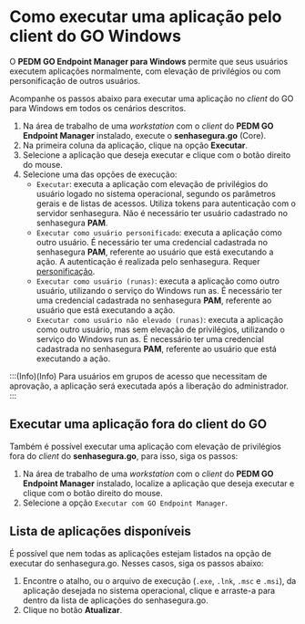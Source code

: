 # Como executar uma aplicação pelo client do GO Windows

O **PEDM GO Endpoint Manager para Windows** permite que seus usuários executem aplicações normalmente, com elevação de privilégios ou com personificação de outros usuários. 

Acompanhe os passos abaixo para executar uma aplicação no *client* do GO para Windows em todos os cenários descritos.

1. Na área de trabalho de uma *workstation* com o *client* do **PEDM GO Endpoint Manager** instalado, execute o **senhasegura.go** (Core).
2. Na primeira coluna da aplicação, clique na opção **Executar**.
3. Selecione a aplicação que deseja executar e clique com o botão direito do mouse.
4. Selecione uma das opções de execução:
    * `Executar`: executa a aplicação com elevação de privilégios do usuário logado no sistema operacional, segundo os parâmetros gerais e de listas de acessos. Utiliza tokens para autenticação com o servidor senhasegura. Não é necessário ter usuário cadastrado no senhasegura **PAM**.
    * `Executar como usuário personificado`: executa a aplicação como outro usuário. É necessário ter uma credencial cadastrada no senhasegura **PAM**, referente ao usuário que está executando a ação. A autenticação é realizada pelo senhasegura. Requer [personificação](/docs/pt/go-endpoint-manager-windows-impersonation).
    * `Executar como usuário (runas)`: executa a aplicação como outro usuário, utilizando o serviço do Windows run as. É necessário ter uma credencial cadastrada no senhasegura **PAM**, referente ao usuário que está executando a ação.
    * `Executar como usuário não elevado (runas)`:  executa a aplicação como outro usuário, mas sem elevação de privilégios, utilizando o serviço do Windows run as. É necessário ter uma credencial cadastrada no senhasegura **PAM**, referente ao usuário que está executando a ação.

:::(Info)(Info)
Para usuários em grupos de acesso que necessitam de aprovação, a aplicação será executada após a liberação do administrador.
:::

## Executar uma aplicação fora do client do GO

Também é possível executar uma aplicação com elevação de privilégios fora do *client* do **senhasegura.go**, para isso, siga os passos:

1. Na área de trabalho de uma *workstation* com o *client* do **PEDM GO Endpoint Manager** instalado, localize a aplicação que deseja executar e clique com o botão direito do mouse.
2. Selecione a opção `Executar com GO Endpoint Manager`.

## Lista de aplicações disponíveis

É possível que nem todas as aplicações estejam listados na opção de executar do senhasegura.go. Nesses casos, siga os passos abaixo:

1. Encontre o atalho, ou o arquivo de execução (`.exe`, `.lnk`, `.msc` e `.msi`), da aplicação desejada no sistema operacional, clique e arraste-a para dentro da lista de aplicações do senhasegura.go.  
2. Clique no botão **Atualizar**. 
